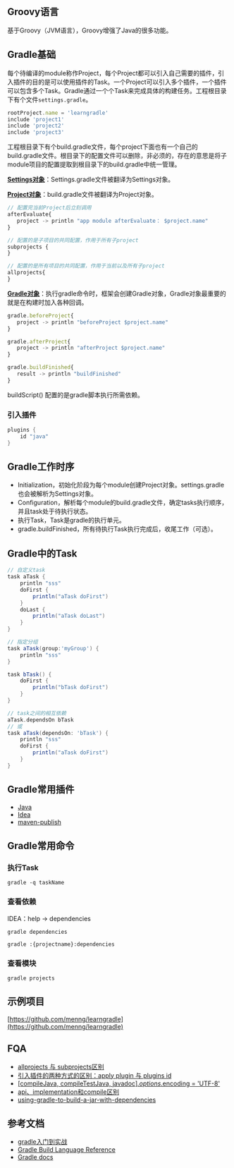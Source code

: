 
## Groovy语言

基于Groovy（JVM语言），Groovy增强了Java的很多功能。

## Gradle基础

每个待编译的module称作Project，每个Project都可以引入自己需要的插件，引入插件的目的是可以使用插件的Task。一个Project可以引入多个插件，一个插件可以包含多个Task。Gradle通过一个个Task来完成具体的构建任务。工程根目录下有个文件`settings.gradle`。

```jsx
rootProject.name = 'learngradle'
include 'project1'
include 'project2'
include 'project3'
```

工程根目录下有个build.gradle文件，每个project下面也有一个自己的build.gradle文件。根目录下的配置文件可以删除，非必须的，存在的意思是将子module项目的配置提取到根目录下的build.gradle中统一管理。

**[Settings对象](https://docs.gradle.org/current/dsl/org.gradle.api.initialization.Settings.html)**：Settings.gradle文件被翻译为Settings对象。

**[Project对象](https://docs.gradle.org/current/dsl/org.gradle.api.Project.html)**：build.gradle文件被翻译为Project对象。

```jsx
// 配置完当前Project后立刻调用
afterEvaluate{
   project -> println "app module afterEvaluate： $project.name"
}

// 配置的是子项目的共同配置，作用于所有子project 
subprojects {
}

// 配置的是所有项目的共同配置，作用于当前以及所有子project 
allprojects{
}
```

**[Gradle对象](https://docs.gradle.org/current/dsl/org.gradle.api.invocation.Gradle.html)**：执行gradle命令时，框架会创建Gradle对象，Gradle对象最重要的就是在构建时加入各种回调。

```jsx
gradle.beforeProject{
   project -> println "beforeProject $project.name"
}

gradle.afterProject{
   project -> println "afterProject $project.name"
}

gradle.buildFinished{
   result -> println "buildFinished"
}
```

buildScript() 配置的是gradle脚本执行所需依赖。

### 引入插件

```groovy
plugins {
    id "java"
}
```

## Gradle工作时序

- Initialization，初始化阶段为每个module创建Project对象。settings.gradle也会被解析为Settings对象。
- Configuration，解析每个module的build.gradle文件，确定tasks执行顺序，并且task处于待执行状态。
- 执行Task，Task是gradle的执行单元。
- gradle.buildFinished，所有待执行Task执行完成后，收尾工作（可选）。

## Gradle中的Task

```groovy
// 自定义task
task aTask {
    println "sss"
    doFirst {
        println("aTask doFirst")
    }
    doLast {
        println("aTask doLast")
    }
}

// 指定分组
task aTask(group:'myGroup') {
    println "sss"
}

task bTask() {
    doFirst {
        println("bTask doFirst")
    }
}

// task之间的相互依赖
aTask.dependsOn bTask
// 或
task aTask(dependsOn: 'bTask') {
    println "sss"
    doFirst {
        println("aTask doFirst")
    }
}
```

## Gradle常用插件

- [Java](https://docs.gradle.org/current/userguide/java_plugin.html)
- [Idea](https://docs.gradle.org/current/userguide/idea_plugin.html)
- [maven-publish](https://docs.gradle.org/current/userguide/publishing_maven.html)

## G**radle常用命令**

### 执行Task

`gradle -q taskName`

### **查看依赖**

IDEA：help -> dependencies

`gradle dependencies` 

`gradle :{projectname}:dependencies`

### 查看模块

`gradle projects` 

## 示例项目

[https://github.com/menng/learngradle](https://github.com/menng/learngradle)

## FQA

- [allprojects 与 subprojects区别](https://blog.csdn.net/u013700502/article/details/85231687)
- [引入插件的两种方式的区别：apply plugin 与 plugins id](https://stackoverflow.com/questions/32352816/what-the-difference-in-applying-gradle-plugin)
- [[compileJava, compileTestJava, javadoc]*.options*.encoding = 'UTF-8'](https://stackoverflow.com/questions/26615235/explain-what-is-meant-by-this-code)
- [api、implementation和compile区别](https://www.notion.so/menng/Gradle-4ce7ebc205b640bf9f3c4ad677cd176e#341b8b93b83343c48470ac88e83a20d6)
- [using-gradle-to-build-a-jar-with-dependencies](https://stackoverflow.com/questions/4871656/using-gradle-to-build-a-jar-with-dependencies)
## 参考文档

- [gradle入门到实战](https://www.cnblogs.com/leipDao/p/10385155.html)
- [Gradle Build Language Reference](https://docs.gradle.org/current/dsl/index.html)
- [Gradle docs](https://docs.gradle.org/current/userguide/userguide.html)